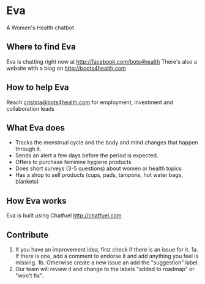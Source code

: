 # Eva
A Women's Health chatbot

## Where to find Eva
Eva is chatting right now at http://facebook.com/bots4health
There's also a website with a blog on http://bopts4health.com

## How to help Eva
Reach cristina@bots4health.com for employment, investment and collaboration leads

## What Eva does
- Tracks the menstrual cycle and the body and mind changes that happen through it.
- Sends an alert a few days before the period is expected.
- Offers to purchase feminine hygiene products 
- Does short surveys (3-5 questions) about women or health topics
- Has a shop to sell products (cups, pads, tampons, hot water bags, blankets)

## How Eva works
Eva is built using Chatfuel http://chatfuel.com

## Contribute
1. If you have an improvement idea, first check if there is an issue for it.
1a. If there is one, add a comment to endorse it and add anything you feel is missing.
1b. Otherwise create a new issue an add the "suggestion" label.
2. Our team will review it and change to the labels "added to roadmap" or "won't fix".

